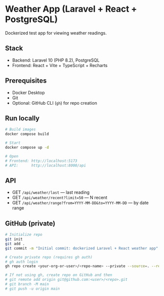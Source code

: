 # Weather App (Laravel + React + PostgreSQL)

Dockerized test app for viewing weather readings.

## Stack
- Backend: Laravel 10 (PHP 8.2), PostgreSQL
- Frontend: React + Vite + TypeScript + Recharts

## Prerequisites
- Docker Desktop
- Git
- Optional: GitHub CLI (`gh`) for repo creation

## Run locally
```bash
# Build images
docker compose build

# Start
docker compose up -d

# Open
# Frontend: http://localhost:5173
# API:      http://localhost:8000/api
```

## API
- GET `/api/weather/last` — last reading
- GET `/api/weather/recent?limit=50` — N recent
- GET `/api/weather/range?from=YYYY-MM-DD&to=YYYY-MM-DD` — by date range

## GitHub (private)
```bash
# Initialize repo
git init
git add .
git commit -m "Initial commit: dockerized Laravel + React weather app"

# Create private repo (requires gh auth)
# gh auth login
gh repo create <your-org-or-user>/<repo-name> --private --source=. --remote=origin --push

# If not using gh, create repo on GitHub and then
# git remote add origin git@github.com:<user>/<repo>.git
# git branch -M main
# git push -u origin main
``` 